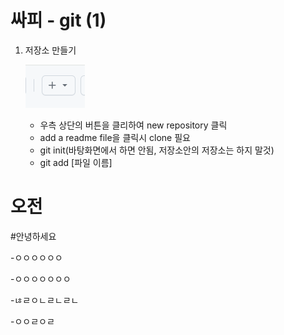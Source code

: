 # 싸피 - git (1)

1. 저장소 만들기
    
    ![Untitled](image/1.PNG)
    
    - 우측 상단의 버튼을 클리하여 new repository 클릭
    - add a readme file을 클릭시 clone 필요
    - git init(바탕화면에서 하면 안됨, 저장소안의 저장소는 하지 말것)
    - git add [파일 이름]

# 오전

#안녕하세요

-ㅇㅇㅇㅇㅇㅇ

-ㅇㅇㅇㅇㅇㅇㅇ

-ㄶㄹㅇㄴㄹㄴㄹㄴ

-ㅇㅇㄹㅇㄹ